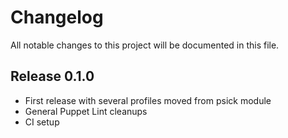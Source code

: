 # Changelog

All notable changes to this project will be documented in this file.

## Release 0.1.0

*   First release with several profiles moved from psick module
*   General Puppet Lint cleanups
*   CI setup
